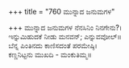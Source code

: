 +++
title = "760 ಮುನ್ನಾದ ಜನುಮಗಳ"

+++
ಮುನ್ನಾದ ಜನುಮಗಳ ನೆನಸಿನಿಂ ನಿನಗೇನು?।  
ಇನ್ನುಮಿಹುದಕೆ ನೀಡು ಮನವನ್; ಎನ್ನುವವೋಲ್॥  
ಬೆನ್ನ ಪಿಂತಿನದು ಕಾಣಿಸದಂತೆ ಪರಮೇಷ್ಠಿ।  
ಕಣ್ಣನಿಟ್ಟನು ಮುಖದಿ - ಮಂಕುತಿಮ್ಮ॥  
